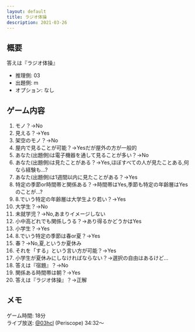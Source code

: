```yaml
---
layout: default
title: ラジオ体操
description: 2021-03-26
---
```


## 概要

答えは『ラジオ体操』

- 推理側: 03
- 出題側: m
- オプション: なし

## ゲーム内容

1. モノ？→No
2. 見える？→Yes
3. 架空のモノ？→No
4. 屋内で見ることが可能？→Yesだが屋外の方が一般的
5. あなた(出題側)は電子機器を通して見ることが多い？→No
6. あなた(出題側)は見たことがある？→Yes,ほぼすべての人が見たことある,何なら経験も…?
7. あなた(出題側)は1週間以内に見たことがある？→Yes
8. 特定の季節or時間帯と関係ある？→時間帯はYes,季節も特定の年齢層はYesのことが…?
9. 8.でいう特定の年齢層は大学生より若い？→Yes
10. 大学生？→No
11. 未就学児？→No,あまりイメージしない
12. 小中高どれでも関係しうる？→あり得るかどうかはYes
13. 小学生？→Yes
14. 8.でいう特定の季節は春or夏？→Yes
15. 春？→No,夏,というか夏休み
16. それを「する」という言い方が可能？→Yes
17. 小学生が夏休みにしなければならない？→選択の自由はあるけど…
18. 答えは『宿題』？→No
19. 関係ある時間帯は朝？→Yes
20. 答えは『ラジオ体操』？→正解

## メモ

ゲーム時間: 18分  
ライブ放送: [@03hcl](https://www.periscope.tv/03hcl/1OwGWVEmXjkKQ?t=34m32s) (Periscope) 34:32～
